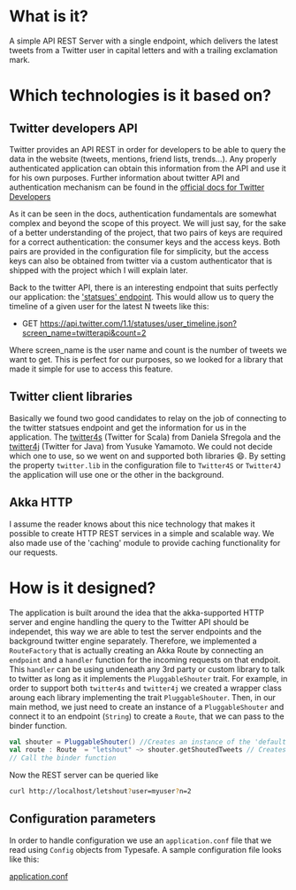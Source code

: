 # What is it?

A simple API REST Server with a single endpoint, which delivers the latest tweets from a Twitter user in capital letters and with a trailing exclamation mark.

# Which technologies is it based on?

## Twitter developers API

Twitter provides an API REST in order for developers to be able to query the data in the website (tweets, mentions, friend lists, trends...). Any properly authenticated application can obtain this information from the API and use it for his own purposes. Further information about twitter API and authentication mechanism can be found in the [official docs for Twitter Developers](https://developer.twitter.com/en/docs)

As it can be seen in the docs, authentication fundamentals are somewhat complex and beyond the scope of this proyect. We will just say, for the sake of a better understanding of the project, that two pairs of keys are required for a correct authentication: the consumer keys and the access keys. Both pairs are provided in the configuration file for simplicity, but the access keys can also be obtained from twitter via a custom authenticator that is shipped with the project which I will explain later.

Back to the twitter API, there is an interesting endpoint that suits perfectly our application: the ['statsues' endpoint](https://developer.twitter.com/en/docs/tweets/timelines/api-reference/get-statuses-user_timeline.html). This would allow us to query the timeline of a given user for the latest N tweets like this:

* GET https://api.twitter.com/1.1/statuses/user_timeline.json?screen_name=twitterapi&count=2

Where screen_name is the user name and count is the number of tweets we want to get. This is perfect for our purposes, so we looked for a library that made it simple for use to access this feature.

## Twitter client libraries

Basically we found two good candidates to relay on the job of connecting to the twitter statsues endpoint and get the information for us in the application. The [twitter4s](https://github.com/DanielaSfregola/twitter4s) (Twitter for Scala) from Daniela Sfregola and the [twitter4j](https://github.com/yusuke/twitter4j) (Twitter for Java) from Yusuke Yamamoto. We could not decide which one to use, so we went on and supported both libraries :smile:. By setting the property `twitter.lib` in the configuration file to `Twitter4S` or `Twitter4J` the application will use one or the other in the background.

## Akka HTTP

I assume the reader knows about this nice technology that makes it possible to create HTTP REST services in a simple and scalable way. We also made use of the 'caching' module to provide caching functionality for our requests.

# How is it designed?

The application is built around the idea that the akka-supported HTTP server and engine handling the query to the Twitter API should be independet, this way we are able to test the server endpoints and the background twitter engine separately. Therefore, we implemented a `RouteFactory` that is actually creating an Akka Route by connecting an `endpoint` and a `handler` function for the incoming requests on that endpoit. This `handler` can be using undeneath any 3rd party or custom library to talk to twitter as long as it implements the `PluggableShouter` trait. For example, in order to support both `twitter4s` and `twitter4j` we created a wrapper class aroung each library implementing the trait `PluggableShouter`. Then, in our main method, we just need to create an instance of a `PluggableShouter` and connect it to an endpoint (`String`) to create a `Route`, that we can pass to the binder function.

```scala
val shouter = PluggableShouter() //Creates an instance of the 'default' pluggable shouter
val route : Route  = "letshout" ~> shouter.getShoutedTweets // Creates an Akka Route by connecting a String to a pluggable shouter
// Call the binder function
```

Now the REST server can be queried like

```bash
curl http://localhost/letshout?user=myuser?n=2
```

## Configuration parameters

In order to handle configuration we use an `application.conf` file that we read using `Config` objects from Typesafe. A sample configuration file looks like this:

[application.conf](src/main/resources/application.conf)